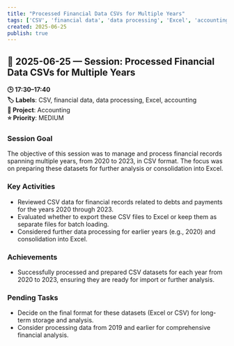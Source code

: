 ```yaml
---
title: "Processed Financial Data CSVs for Multiple Years"
tags: ['CSV', 'financial data', 'data processing', 'Excel', 'accounting']
created: 2025-06-25
publish: true
---
```


## 📅 2025-06-25 — Session: Processed Financial Data CSVs for Multiple Years

**🕒 17:30–17:40**  
**🏷️ Labels**: CSV, financial data, data processing, Excel, accounting  
**📂 Project**: Accounting  
**⭐ Priority**: MEDIUM  


### Session Goal
The objective of this session was to manage and process financial records spanning multiple years, from 2020 to 2023, in CSV format. The focus was on preparing these datasets for further analysis or consolidation into Excel.

### Key Activities
- Reviewed CSV data for financial records related to debts and payments for the years 2020 through 2023.
- Evaluated whether to export these CSV files to Excel or keep them as separate files for batch loading.
- Considered further data processing for earlier years (e.g., 2020) and consolidation into Excel.

### Achievements
- Successfully processed and prepared CSV datasets for each year from 2020 to 2023, ensuring they are ready for import or further analysis.

### Pending Tasks
- Decide on the final format for these datasets (Excel or CSV) for long-term storage and analysis.
- Consider processing data from 2019 and earlier for comprehensive financial analysis.
